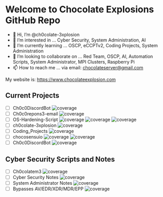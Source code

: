 # Welcome to Chocolate Explosions GitHub Repo

- 👋 Hi, I’m @ch0colate-3xplosion
- 👀 I’m interested in ... Cyber Security, System Administration, AI
- 🌱 I’m currently learning ... OSCP, eCCPTv2, Coding Projects, System Administration
- 💞️ I’m looking to collaborate on ... Red Team, OSCP, AI, Automation Scripts, System Administrator, MPI Clusters, Raspberry Pi
- 📫 How to reach me ... via email: chocolateserver@gmail.com

<!---
ch0colate-3xplosion/ch0colate-3xplosion is a ✨ special ✨ repository because its `README.md` (this file) appears on your GitHub profile.
You can click the Preview link to take a look at your changes.
--->

My website is: https://www.chocolateexplosion.com

## Current Projects
- [ ] Ch0c0DiscordBot                           ![coverage](https://img.shields.io/badge/Python-0%25-blue)
- [ ] Ch0c0repons3-email                        ![coverage](https://img.shields.io/badge/Python-30%25-yellowgreen)
- [ ] OS-Hardening-Script                       ![coverage](https://img.shields.io/badge/Bashscript-0%25-blueviolet) ![coverage](https://img.shields.io/badge/BAT-0%25-red) ![coverage](https://img.shields.io/badge/PowerShell-0%25-blueviolet)
- [ ] ch0colate-3xplosion                       ![coverage](https://img.shields.io/badge/Bashscript-0%25-9cf)
- [ ] Coding_Projects                           ![coverage](https://img.shields.io/badge/Programming-Ongoing-brightgreen)
- [ ] chocosensuio                              ![coverage](https://img.shields.io/badge/json-0%25-success) ![coverage](https://img.shields.io/badge/clang-0%25-success)
- [ ] Ch0c0DiscordBot                           ![coverage](https://img.shields.io/badge/Bashscript-0%25-9cf)

## Cyber Security Scripts and Notes
- [ ] Ch0colatem3 ![coverage](https://img.shields.io/badge/Bashscript-0%25-yellow)
- [ ] Cyber Security Notes ![coverage](https://img.shields.io/badge/Notes/Resources/Scripts/Tools/Links-0%25-orange)
- [ ] System Administrator Notes ![coverage](https://img.shields.io/badge/Notes/Resources/Scripts/Tools/Links-0%25-orange)
- [ ] Bypasses AV/EDR/XDR/MDR/EPP ![coverage](https://img.shields.io/badge/Bashscript-0%25-red)
